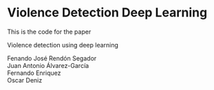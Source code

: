 # Violence Detection Deep Learning

This is the code for the paper

Violence detection using deep learning


Fenando José Rendón Segador<br/>
Juan Antonio Álvarez-García<br/>
Fernando Enriquez<br/>
Oscar Deniz



